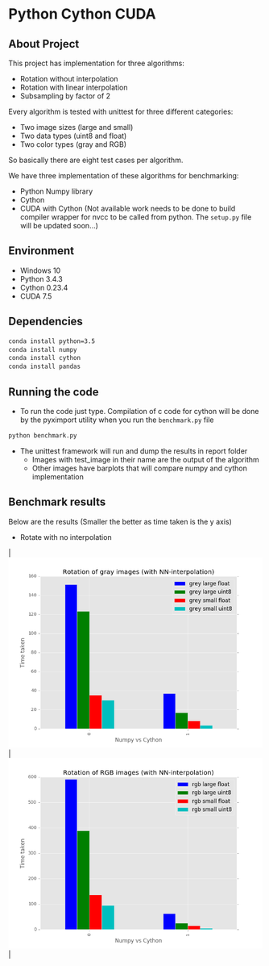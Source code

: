 

# Python Cython CUDA

## About Project

This project has implementation for three algorithms:
+ Rotation without interpolation
+ Rotation with linear interpolation
+ Subsampling by factor of 2

Every algorithm is tested with unittest for three different categories:
+ Two image sizes (large and small)
+ Two data types (uint8 and float)
+ Two color types (gray and RGB)

So basically there are eight test cases per algorithm.

We have three implementation of these algorithms for benchmarking:
+ Python Numpy library
+ Cython
+ CUDA with Cython (Not available work needs to be done to build compiler wrapper for nvcc to be called from python.
The `setup.py` file will be updated soon...)

## Environment
+ Windows 10
+ Python 3.4.3
+ Cython 0.23.4
+ CUDA 7.5

## Dependencies
```sh
conda install python=3.5
conda install numpy
conda install cython
conda install pandas
```

## Running the code
+ To run the code just type. Compilation of c code for cython will be done by the pyximport utility when you run the
`benchmark.py` file
```py
python benchmark.py
```
+ The unittest framework will run and dump the results in report folder
  + Images with test_image in their name are the output of the algorithm
  + Other images have barplots that will compare numpy and cython implementation

## Benchmark results
Below are the results (Smaller the better as time taken is the y axis)
+ Rotate with no interpolation

|![Not available check Report folder](Report/RotateGrayNN.png?raw=true "Gray image")|![Not available check Report folder](Report/RotateRGBNN.png?raw=true "RGB image")|